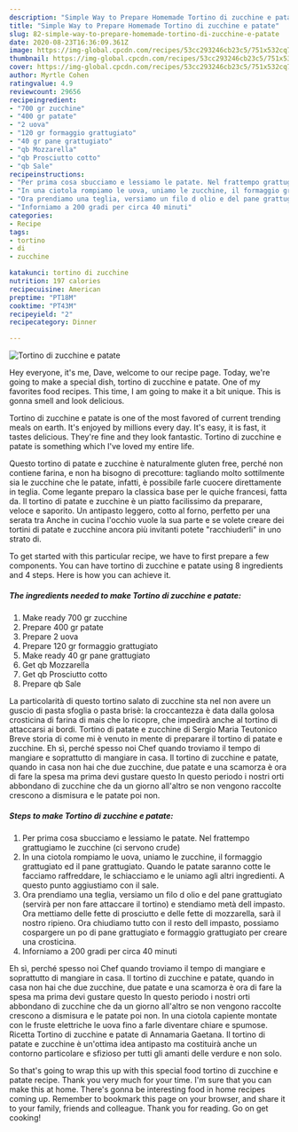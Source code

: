 ```yaml
---
description: "Simple Way to Prepare Homemade Tortino di zucchine e patate"
title: "Simple Way to Prepare Homemade Tortino di zucchine e patate"
slug: 82-simple-way-to-prepare-homemade-tortino-di-zucchine-e-patate
date: 2020-08-23T16:36:09.361Z
image: https://img-global.cpcdn.com/recipes/53cc293246cb23c5/751x532cq70/tortino-di-zucchine-e-patate-recipe-main-photo.jpg
thumbnail: https://img-global.cpcdn.com/recipes/53cc293246cb23c5/751x532cq70/tortino-di-zucchine-e-patate-recipe-main-photo.jpg
cover: https://img-global.cpcdn.com/recipes/53cc293246cb23c5/751x532cq70/tortino-di-zucchine-e-patate-recipe-main-photo.jpg
author: Myrtle Cohen
ratingvalue: 4.9
reviewcount: 29656
recipeingredient:
- "700 gr zucchine"
- "400 gr patate"
- "2 uova"
- "120 gr formaggio grattugiato"
- "40 gr pane grattugiato"
- "qb Mozzarella"
- "qb Prosciutto cotto"
- "qb Sale"
recipeinstructions:
- "Per prima cosa sbucciamo e lessiamo le patate. Nel frattempo grattugiamo le zucchine (ci servono crude)"
- "In una ciotola rompiamo le uova, uniamo le zucchine, il formaggio grattugiato ed il pane grattugiato. Quando le patate saranno cotte le facciamo raffreddare, le schiacciamo e le uniamo agli altri ingredienti. A questo punto aggiustiamo con il sale."
- "Ora prendiamo una teglia, versiamo un filo d olio e del pane grattugiato (servirà per non fare attaccare il tortino) e stendiamo metà dell impasto. Ora mettiamo delle fette di prosciutto e delle fette di mozzarella, sarà il nostro ripieno. Ora chiudiamo tutto con il resto dell impasto, possiamo cospargere un po di pane grattugiato e formaggio grattugiato per creare una crosticina."
- "Inforniamo a 200 gradi per circa 40 minuti"
categories:
- Recipe
tags:
- tortino
- di
- zucchine

katakunci: tortino di zucchine 
nutrition: 197 calories
recipecuisine: American
preptime: "PT18M"
cooktime: "PT43M"
recipeyield: "2"
recipecategory: Dinner

---
```



![Tortino di zucchine e patate](https://img-global.cpcdn.com/recipes/53cc293246cb23c5/751x532cq70/tortino-di-zucchine-e-patate-recipe-main-photo.jpg)

Hey everyone, it's me, Dave, welcome to our recipe page. Today, we're going to make a special dish, tortino di zucchine e patate. One of my favorites food recipes. This time, I am going to make it a bit unique. This is gonna smell and look delicious.

Tortino di zucchine e patate is one of the most favored of current trending meals on earth. It's enjoyed by millions every day. It's easy, it is fast, it tastes delicious. They're fine and they look fantastic. Tortino di zucchine e patate is something which I've loved my entire life.

Questo tortino di patate e zucchine è naturalmente gluten free, perché non contiene farina, e non ha bisogno di precotture: tagliando molto sottilmente sia le zucchine che le patate, infatti, è possibile farle cuocere direttamente in teglia. Come legante preparo la classica base per le quiche francesi, fatta da. Il tortino di patate e zucchine è un piatto facilissimo da preparare, veloce e saporito. Un antipasto leggero, cotto al forno, perfetto per una serata tra Anche in cucina l&#39;occhio vuole la sua parte e se volete creare dei tortini di patate e zucchine ancora più invitanti potete &#34;racchiuderli&#34; in uno strato di.


To get started with this particular recipe, we have to first prepare a few components. You can have tortino di zucchine e patate using 8 ingredients and 4 steps. Here is how you can achieve it.

<!--inarticleads1-->

##### The ingredients needed to make Tortino di zucchine e patate:

1. Make ready 700 gr zucchine
1. Prepare 400 gr patate
1. Prepare 2 uova
1. Prepare 120 gr formaggio grattugiato
1. Make ready 40 gr pane grattugiato
1. Get qb Mozzarella
1. Get qb Prosciutto cotto
1. Prepare qb Sale


La particolarità di questo tortino salato di zucchine sta nel non avere un guscio di pasta sfoglia o pasta brisè: la croccantezza è data dalla golosa crosticina di farina di mais che lo ricopre, che impedirà anche al tortino di attaccarsi ai bordi. Tortino di patate e zucchine di Sergio Maria Teutonico Breve storia di come mi è venuto in mente di preparare il tortino di patate e zucchine. Eh sì, perché spesso noi Chef quando troviamo il tempo di mangiare e soprattutto di mangiare in casa. Il tortino di zucchine e patate, quando in casa non hai che due zucchine, due patate e una scamorza è ora di fare la spesa ma prima devi gustare questo In questo periodo i nostri orti abbondano di zucchine che da un giorno all&#39;altro se non vengono raccolte crescono a dismisura e le patate poi non. 

<!--inarticleads2-->

##### Steps to make Tortino di zucchine e patate:

1. Per prima cosa sbucciamo e lessiamo le patate. Nel frattempo grattugiamo le zucchine (ci servono crude)
1. In una ciotola rompiamo le uova, uniamo le zucchine, il formaggio grattugiato ed il pane grattugiato. Quando le patate saranno cotte le facciamo raffreddare, le schiacciamo e le uniamo agli altri ingredienti. A questo punto aggiustiamo con il sale.
1. Ora prendiamo una teglia, versiamo un filo d olio e del pane grattugiato (servirà per non fare attaccare il tortino) e stendiamo metà dell impasto. Ora mettiamo delle fette di prosciutto e delle fette di mozzarella, sarà il nostro ripieno. Ora chiudiamo tutto con il resto dell impasto, possiamo cospargere un po di pane grattugiato e formaggio grattugiato per creare una crosticina.
1. Inforniamo a 200 gradi per circa 40 minuti


Eh sì, perché spesso noi Chef quando troviamo il tempo di mangiare e soprattutto di mangiare in casa. Il tortino di zucchine e patate, quando in casa non hai che due zucchine, due patate e una scamorza è ora di fare la spesa ma prima devi gustare questo In questo periodo i nostri orti abbondano di zucchine che da un giorno all&#39;altro se non vengono raccolte crescono a dismisura e le patate poi non. In una ciotola capiente montate con le fruste elettriche le uova fino a farle diventare chiare e spumose. Ricetta Tortino di zucchine e patate di Annamaria Gaetana. Il tortino di patate e zucchine è un&#39;ottima idea antipasto ma costituirà anche un contorno particolare e sfizioso per tutti gli amanti delle verdure e non solo. 

So that's going to wrap this up with this special food tortino di zucchine e patate recipe. Thank you very much for your time. I'm sure that you can make this at home. There's gonna be interesting food in home recipes coming up. Remember to bookmark this page on your browser, and share it to your family, friends and colleague. Thank you for reading. Go on get cooking!
